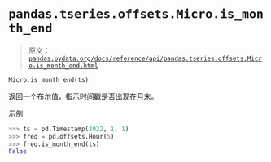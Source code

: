 # `pandas.tseries.offsets.Micro.is_month_end`

> 原文：[`pandas.pydata.org/docs/reference/api/pandas.tseries.offsets.Micro.is_month_end.html`](https://pandas.pydata.org/docs/reference/api/pandas.tseries.offsets.Micro.is_month_end.html)

```py
Micro.is_month_end(ts)
```

返回一个布尔值，指示时间戳是否出现在月末。

示例

```py
>>> ts = pd.Timestamp(2022, 1, 1)
>>> freq = pd.offsets.Hour(5)
>>> freq.is_month_end(ts)
False 
```
